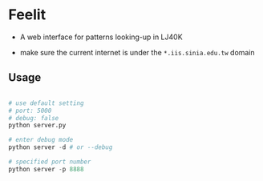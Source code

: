 Feelit
===

* A web interface for patterns looking-up in LJ40K

* make sure the current internet is under the `*.iis.sinia.edu.tw` domain

## Usage
  
  ```python
  
# use default setting
# port: 5000
# debug: false
python server.py

# enter debug mode
python server -d # or --debug

# specified port number
python server -p 8888
  ```
